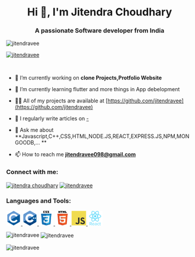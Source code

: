 <h1 align="center">Hi 👋, I'm Jitendra Choudhary</h1>
<h3 align="center">A passionate Software developer from India</h3>

<p align="left"> <img src="https://komarev.com/ghpvc/?username=jitendravee&label=Profile%20views&color=0e75b6&style=flat" alt="jitendravee" /> </p>

<p align="left"> <a href="https://github.com/ryo-ma/github-profile-trophy"><img src="https://github-profile-trophy.vercel.app/?username=jitendravee" alt="jitendravee" /></a> </p>

<p align="left"> <a href="https://twitter.com/" target="blank"><img src="https://img.shields.io/twitter/follow/?logo=twitter&style=for-the-badge" alt="" /></a> </p>

- 🔭 I’m currently working on **clone Projects,Protfolio Website**

- 🌱 I’m currently learning flutter and more things in App debelopment

- 👨‍💻 All of my projects are available at [https://github.com/jitendravee](https://github.com/jitendravee)

- 📝 I regularly write articles on [-](-)

- 💬 Ask me about **Javascript,C++,CSS,HTML,NODE.JS,REACT,EXPRESS.JS,NPM,MONGOODB,... **

- 📫 How to reach me **jitendravee098@gmail.com**



<h3 align="left">Connect with me:</h3>
<p align="left">
<a href="https://linkedin.com/in/jitendra choudhary" target="blank"><img align="center" src="https://raw.githubusercontent.com/rahuldkjain/github-profile-readme-generator/master/src/images/icons/Social/linked-in-alt.svg" alt="jitendra choudhary" height="30" width="40" /></a>
<a href="https://instagram.com/jitendravee" target="blank"><img align="center" src="https://raw.githubusercontent.com/rahuldkjain/github-profile-readme-generator/master/src/images/icons/Social/instagram.svg" alt="jitendravee" height="30" width="40" /></a>
</p>

<h3 align="left">Languages and Tools:</h3>
<p align="left"> <a href="https://www.cprogramming.com/" target="_blank" rel="noreferrer"> <img src="https://raw.githubusercontent.com/devicons/devicon/master/icons/c/c-original.svg" alt="c" width="40" height="40"/> </a> <a href="https://www.w3schools.com/cpp/" target="_blank" rel="noreferrer"> <img src="https://raw.githubusercontent.com/devicons/devicon/master/icons/cplusplus/cplusplus-original.svg" alt="cplusplus" width="40" height="40"/> </a> <a href="https://www.w3schools.com/css/" target="_blank" rel="noreferrer"> <img src="https://raw.githubusercontent.com/devicons/devicon/master/icons/css3/css3-original-wordmark.svg" alt="css3" width="40" height="40"/> </a> <a href="https://www.w3.org/html/" target="_blank" rel="noreferrer"> <img src="https://raw.githubusercontent.com/devicons/devicon/master/icons/html5/html5-original-wordmark.svg" alt="html5" width="40" height="40"/> </a> <a href="https://developer.mozilla.org/en-US/docs/Web/JavaScript" target="_blank" rel="noreferrer"> <img src="https://raw.githubusercontent.com/devicons/devicon/master/icons/javascript/javascript-original.svg" alt="javascript" width="40" height="40"/> </a> <a href="https://reactjs.org/" target="_blank" rel="noreferrer"> <img src="https://raw.githubusercontent.com/devicons/devicon/master/icons/react/react-original-wordmark.svg" alt="react" width="40" height="40"/> </a> </p>



<p><img align="left" src="https://github-readme-stats.vercel.app/api/top-langs?username=jitendravee&show_icons=true&locale=en&layout=compact" alt="jitendravee" /></p>

<p>&nbsp;<img align="center" src="https://github-readme-stats.vercel.app/api?username=jitendravee&show_icons=true&locale=en" alt="jitendravee" /></p>

<p><img align="center" src="https://github-readme-streak-stats.herokuapp.com/?user=jitendravee&" alt="jitendravee" /></p>
